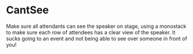 # CantSee
Make sure all attendants can see the speaker on stage, using a monostack to make sure each row of attendees has a clear view of the speaker. It sucks going to an event and not being able to see over someone in front of you!
